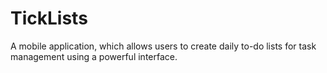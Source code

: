 # TickLists
A mobile application, which allows users to create daily to-do lists for task management using a powerful interface.
